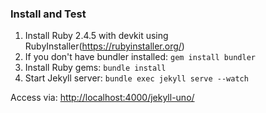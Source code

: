 ### Install and Test

1. Install Ruby 2.4.5 with devkit using RubyInstaller(https://rubyinstaller.org/)
3. If you don't have bundler installed: `gem install bundler`
3. Install Ruby gems: `bundle install`
4. Start Jekyll server: `bundle exec jekyll serve --watch`

Access via: [http://localhost:4000/jekyll-uno/](http://localhost:4000/jekyll-uno/)